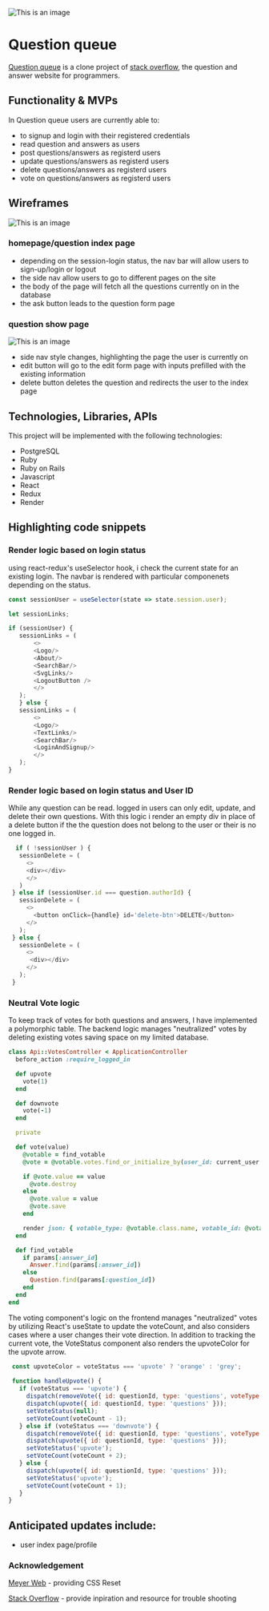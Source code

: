 ![This is an image](/asset/logo.png)
# Question queue


[Question queue](https://question-queue.onrender.com/) is a clone project of [stack overflow](https://stackoverflow.com/),  the question and answer website for programmers.

## Functionality & MVPs

In Question queue users are currently able to:
 - to signup and login with their registered credentials
 - read question and answers as users
 - post questions/answers as registerd users
 - update questions/answers as registerd users
 - delete questions/answers as registerd users
 - vote on questions/answers as registerd users
 

## Wireframes
![This is an image](/asset/homepage.png)
### homepage/question index page
- depending on the session-login status, the nav bar will allow users to sign-up/login or logout
- the side nav allow users to go to different pages on the site
- the body of the page will fetch all the questions currently on in the database
- the ask button leads to the question form page

### question show page
![This is an image](/asset/showpage.png)
- side nav style changes, highlighting the page the user is currently on
- edit button will go to the edit form page with inputs prefilled with the existing information
- delete button deletes the question and redirects the user to the index page

## Technologies, Libraries, APIs
This project will be implemented with the following technologies:

- PostgreSQL
- Ruby
- Ruby on Rails
- Javascript
- React
- Redux
- Render

## Highlighting code snippets
### Render logic based on login status
using react-redux's useSelector hook, i check the current state for an existing login. The navbar is rendered with particular componenets depending on the status. 
 ```javascript
const sessionUser = useSelector(state => state.session.user);

let sessionLinks;

if (sessionUser) {
    sessionLinks = (
        <>
        <Logo/>
        <About/>
        <SearchBar/>
        <SvgLinks/>
        <LogoutButton />
        </>
    );
    } else {
    sessionLinks = (
        <>
        <Logo/>
        <TextLinks/>
        <SearchBar/>
        <LoginAndSignup/>
        </>
    );
}
```

### Render logic based on login status and User ID

While any question can be read. logged in users can only edit, update, and delete their own questions. With this logic i render an empty div in place of a delete button if the the question does not belong to the user or their is no one logged in.

 ```javascript
   if ( !sessionUser ) {
    sessionDelete = (
      <>
      <div></div>
      </>
    )
  } else if (sessionUser.id === question.authorId) {
    sessionDelete = (
      <>
        <button onClick={handle} id='delete-btn'>DELETE</button>
      </>
    );
  } else {
    sessionDelete = (
      <>
       <div></div>
      </>
    );
  }

```
### Neutral Vote logic

To keep track of votes for both questions and answers, I have implemented a polymorphic table. The backend logic manages "neutralized" votes by deleting existing votes saving space on my limited database.

```ruby
class Api::VotesController < ApplicationController
  before_action :require_logged_in

  def upvote
    vote(1)
  end

  def downvote
    vote(-1)
  end

  private

  def vote(value)
    @votable = find_votable
    @vote = @votable.votes.find_or_initialize_by(user_id: current_user.id)

    if @vote.value == value
      @vote.destroy
    else
      @vote.value = value
      @vote.save
    end

    render json: { votable_type: @votable.class.name, votable_id: @votable.id, value: @vote.value }
  end

  def find_votable
    if params[:answer_id]
      Answer.find(params[:answer_id])
    else
      Question.find(params[:question_id])
    end
  end
end
```
The voting component's logic on the frontend manages "neutralized" votes by utilizing React's useState to update the voteCount, and also considers cases where a user changes their vote direction. In addition to tracking the current vote, the VoteStatus component also renders the upvoteColor for the upvote arrow.

 ```javascript
  const upvoteColor = voteStatus === 'upvote' ? 'orange' : 'grey';
  
  function handleUpvote() {
    if (voteStatus === 'upvote') {
      dispatch(removeVote({ id: questionId, type: 'questions', voteType: 'upvote' }));
      dispatch(upvote({ id: questionId, type: 'questions' }));
      setVoteStatus(null);
      setVoteCount(voteCount - 1);
    } else if (voteStatus === 'downvote') {
      dispatch(removeVote({ id: questionId, type: 'questions', voteType: 'downvote' }));
      dispatch(upvote({ id: questionId, type: 'questions' }));
      setVoteStatus('upvote');
      setVoteCount(voteCount + 2);
    } else {
      dispatch(upvote({ id: questionId, type: 'questions' }));
      setVoteStatus('upvote');
      setVoteCount(voteCount + 1);
    }
}
```

## Anticipated updates include:
- user index page/profile


### Acknowledgement
[Meyer Web](https://meyerweb.com/eric/tools/css/reset/) - providing CSS Reset

[Stack Overflow](https://stackoverflow.com/) - provide inpiration and resource for trouble shooting
